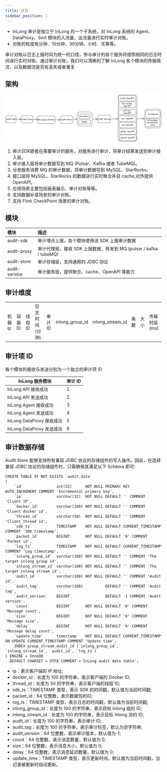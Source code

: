 ```yaml
---
title: 总览
sidebar_position: 1
---
```


* InLong 审计是独立于 InLong 的一个子系统，对 InLong 系统的 Agent、DataProxy、Sort 模块的入流量、出流量进行实时审计对账。
* 对账的粒度有分钟、10分钟、30分钟、小时、天等等。

审计对账以日志上报时间为统一的口径，参与审计的各个服务将按照相同的日志时间进行实时对账。通过审计对账，我们可以清晰的了解
InLong
各个模块的传输情况，以及数据流是否有丢失或者重复

## 架构

![](img/audit_architecture.png)

1. 审计SDK嵌套在需要审计的服务，对服务进行审计，将审计结果发送到审计接入层。
2. 审计接入层将审计数据写到 MQ (Pulsar、Kafka 或者 TubeMQ)。
3. 分发服务消费 MQ 的审计数据，将审计数据写到 MySQL、StarRocks。
4. 接口层将 MySQL、StarRocks 的数据进行实时聚合并且 cache,对外提供 OpenAPI。
5. 应用场景主要包括报表展示、审计对账等等。
6. 支持数据补录场景的审计对账。
7. 支持 Flink CheckPoint 场景的审计对账。

## 模块

| 模块            | 描述                                                 |
|:--------------|:---------------------------------------------------|
| audit-sdk     | 审计埋点上报，各个模块使用该 SDK 上报审计数据                          |
| audit-proxy   | 审计代理层，接收 SDK 上报数据，转发到 MQ (pulsar / kafka / tubeMQ) |
| audit-store   | 审计存储层，支持通用的 JDBC 协议                                |
| audit-service | 审计服务层，提供聚合、cache、OpenAPI 等能力                       |

## 审计维度

|       |       |       ||          |       |                 |                  |     |     |
|-------|-------|-------|----------|-------|-----------------|------------------|-----|-----| ---- |
| 机器 ip | 容器 ID | 线程 ID | 日志时间(分钟) | 审计 ID | inlong_group_id | inlong_stream_id | 条数  | 大小  | 传输时延(ms) |

## 审计项 ID

每个模块的接收与发送分别为一个独立的审计项 ID

| InLong 服务模块            | 审计 ID |
|------------------------|-------|
| InLong API 接收成功	       | 1     |
| InLong API 发送成功	       | 2     |
| InLong Agent 接收成功	     | 3     |
| InLong Agent 发送成功	     | 4     |
| InLong DataProxy 接收成功	 | 5     |
| InLong DataProxy 发送成功	 | 6     |

## 审计数据存储

Audit Store 能够支持所有兼容 JDBC 协议的存储组件的写入操作。因此，在选择兼容 JDBC 协议的存储组件时，只需确保其满足以下
Schema 即可:

```mysql
CREATE TABLE IF NOT EXISTS `audit_data`
(
    `id`               int(32)      NOT NULL PRIMARY KEY AUTO_INCREMENT COMMENT 'Incremental primary key',
    `ip`               varchar(32)  NOT NULL DEFAULT '' COMMENT 'Client IP',
    `docker_id`        varchar(100) NOT NULL DEFAULT '' COMMENT 'Client docker id',
    `thread_id`        varchar(50)  NOT NULL DEFAULT '' COMMENT 'Client thread id',
    `sdk_ts`           TIMESTAMP    NOT NULL DEFAULT CURRENT_TIMESTAMP COMMENT 'SDK timestamp',
    `packet_id`        BIGINT       NOT NULL DEFAULT '0' COMMENT 'Packet id',
    `log_ts`           TIMESTAMP    NOT NULL DEFAULT CURRENT_TIMESTAMP COMMENT 'Log timestamp',
    `inlong_group_id`  varchar(100) NOT NULL DEFAULT '' COMMENT 'The target inlong group id',
    `inlong_stream_id` varchar(100) NOT NULL DEFAULT '' COMMENT 'The target inlong stream id',
    `audit_id`         varchar(100) NOT NULL DEFAULT '' COMMENT 'Audit id',
    `audit_tag`        varchar(100)          DEFAULT '' COMMENT 'Audit tag',
    `audit_version`    BIGINT                DEFAULT -1 COMMENT 'Audit version',
    `count`            BIGINT       NOT NULL DEFAULT '0' COMMENT 'Message count',
    `size`             BIGINT       NOT NULL DEFAULT '0' COMMENT 'Message size',
    `delay`            BIGINT       NOT NULL DEFAULT '0' COMMENT 'Message delay count',
    `update_time`      timestamp    NOT NULL DEFAULT CURRENT_TIMESTAMP ON UPDATE CURRENT_TIMESTAMP COMMENT 'Update time',
    INDEX group_stream_audit_id (`inlong_group_id`, `inlong_stream_id`, `audit_id`, `log_ts`)
) ENGINE = InnoDB
  DEFAULT CHARSET = UTF8 COMMENT ='InLong audit data table';
```

- ip：表示客户端的 IP 地址;
- docker_id：长度为 100 的字符串，表示客户端的 Docker ID;
- thread_id：长度为 50 的字符串，表示客户端的线程 ID;
- sdk_ts：TIMESTAMP 类型，表示 SDK 的时间戳，默认值为当前时间戳;
- packet_id：64 位整数，表示数据包的ID;
- log_ts：TIMESTAMP 类型，表示日志的时间戳，默认值为当前时间戳;
- inlong_group_id：长度为 100 的字符串，表示目标 Inlong 组的 ID;
- inlong_stream_id：长度为 100 的字符串，表示目标 Inlong 流的 ID;
- audit_id：长度为 100 的字符串，表示审计 ID;
- audit_tag：长度为 100 的字符串，表示审计标签，默认为空字符串;
- audit_version：64 位整数，表示审计版本，默认值为-1;
- count：64 位整数，表示消息数量，默认值为 0;
- size：64 位整数，表示消息大小，默认值为 0;
- delay：64 位整数，表示消息延迟数量，默认值为 0;
- update_time：TIMESTAMP 类型，表示更新时间，默认值为当前时间戳，当记录被更新时自动更新。